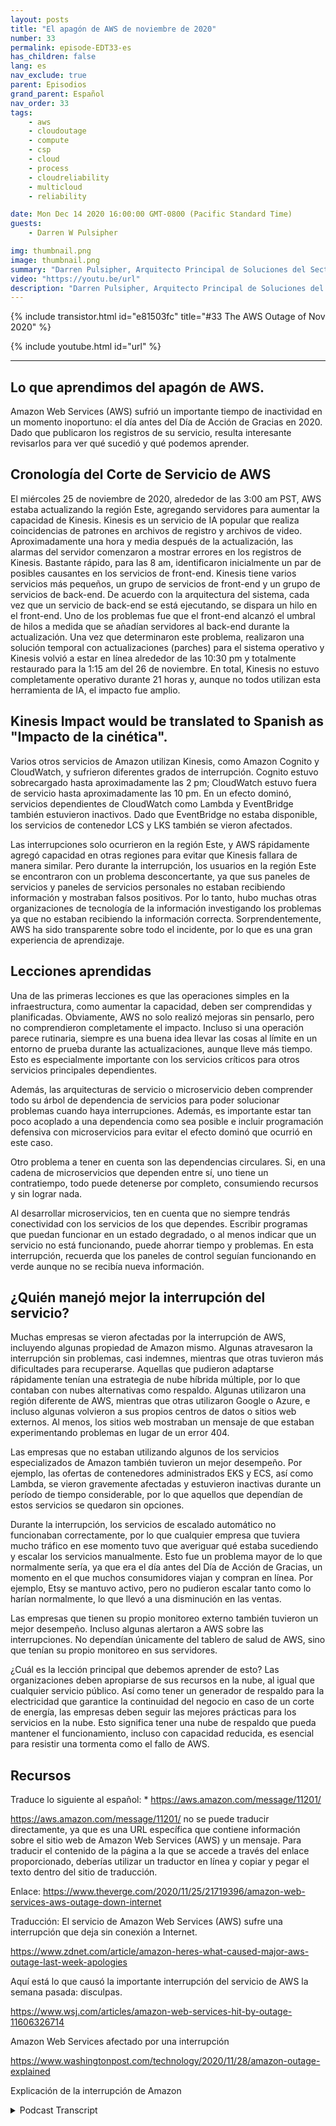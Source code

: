 ```yaml
---
layout: posts
title: "El apagón de AWS de noviembre de 2020"
number: 33
permalink: episode-EDT33-es
has_children: false
lang: es
nav_exclude: true
parent: Episodios
grand_parent: Español
nav_order: 33
tags:
    - aws
    - cloudoutage
    - compute
    - csp
    - cloud
    - process
    - cloudreliability
    - multicloud
    - reliability

date: Mon Dec 14 2020 16:00:00 GMT-0800 (Pacific Standard Time)
guests:
    - Darren W Pulsipher

img: thumbnail.png
image: thumbnail.png
summary: "Darren Pulsipher, Arquitecto Principal de Soluciones del Sector Público en Intel, habla sobre las lecciones aprendidas de la interrupción de AWS en noviembre de 2020 y soluciones preventivas para navegar por dichas interrupciones."
video: "https://youtu.be/url"
description: "Darren Pulsipher, Arquitecto Principal de Soluciones del Sector Público en Intel, habla sobre las lecciones aprendidas de la interrupción de AWS en noviembre de 2020 y soluciones preventivas para navegar por dichas interrupciones."
---
```


<div>
{% include transistor.html id="e81503fc" title="#33 The AWS Outage of Nov 2020" %}

{% include youtube.html id="url" %}
</div>

---

## Lo que aprendimos del apagón de AWS.

Amazon Web Services (AWS) sufrió un importante tiempo de inactividad en un momento inoportuno: el día antes del Día de Acción de Gracias en 2020. Dado que publicaron los registros de su servicio, resulta interesante revisarlos para ver qué sucedió y qué podemos aprender.

## Cronología del Corte de Servicio de AWS

El miércoles 25 de noviembre de 2020, alrededor de las 3:00 am PST, AWS estaba actualizando la región Este, agregando servidores para aumentar la capacidad de Kinesis. Kinesis es un servicio de IA popular que realiza coincidencias de patrones en archivos de registro y archivos de video. Aproximadamente una hora y media después de la actualización, las alarmas del servidor comenzaron a mostrar errores en los registros de Kinesis. Bastante rápido, para las 8 am, identificaron inicialmente un par de posibles causantes en los servicios de front-end. Kinesis tiene varios servicios más pequeños, un grupo de servicios de front-end y un grupo de servicios de back-end. De acuerdo con la arquitectura del sistema, cada vez que un servicio de back-end se está ejecutando, se dispara un hilo en el front-end. Uno de los problemas fue que el front-end alcanzó el umbral de hilos a medida que se añadían servidores al back-end durante la actualización. Una vez que determinaron este problema, realizaron una solución temporal con actualizaciones (parches) para el sistema operativo y Kinesis volvió a estar en línea alrededor de las 10:30 pm y totalmente restaurado para la 1:15 am del 26 de noviembre. En total, Kinesis no estuvo completamente operativo durante 21 horas y, aunque no todos utilizan esta herramienta de IA, el impacto fue amplio.

## Kinesis Impact would be translated to Spanish as "Impacto de la cinética".

Varios otros servicios de Amazon utilizan Kinesis, como Amazon Cognito y CloudWatch, y sufrieron diferentes grados de interrupción. Cognito estuvo sobrecargado hasta aproximadamente las 2 pm; CloudWatch estuvo fuera de servicio hasta aproximadamente las 10 pm. En un efecto dominó, servicios dependientes de CloudWatch como Lambda y EventBridge también estuvieron inactivos. Dado que EventBridge no estaba disponible, los servicios de contenedor LCS y LKS también se vieron afectados.

Las interrupciones solo ocurrieron en la región Este, y AWS rápidamente agregó capacidad en otras regiones para evitar que Kinesis fallara de manera similar. Pero durante la interrupción, los usuarios en la región Este se encontraron con un problema desconcertante, ya que sus paneles de servicios y paneles de servicios personales no estaban recibiendo información y mostraban falsos positivos. Por lo tanto, hubo muchas otras organizaciones de tecnología de la información investigando los problemas ya que no estaban recibiendo la información correcta. Sorprendentemente, AWS ha sido transparente sobre todo el incidente, por lo que es una gran experiencia de aprendizaje.

## Lecciones aprendidas

Una de las primeras lecciones es que las operaciones simples en la infraestructura, como aumentar la capacidad, deben ser comprendidas y planificadas. Obviamente, AWS no solo realizó mejoras sin pensarlo, pero no comprendieron completamente el impacto. Incluso si una operación parece rutinaria, siempre es una buena idea llevar las cosas al límite en un entorno de prueba durante las actualizaciones, aunque lleve más tiempo. Esto es especialmente importante con los servicios críticos para otros servicios principales dependientes.

Además, las arquitecturas de servicio o microservicio deben comprender todo su árbol de dependencia de servicios para poder solucionar problemas cuando haya interrupciones. Además, es importante estar tan poco acoplado a una dependencia como sea posible e incluir programación defensiva con microservicios para evitar el efecto dominó que ocurrió en este caso.

Otro problema a tener en cuenta son las dependencias circulares. Si, en una cadena de microservicios que dependen entre sí, uno tiene un contratiempo, todo puede detenerse por completo, consumiendo recursos y sin lograr nada.

Al desarrollar microservicios, ten en cuenta que no siempre tendrás conectividad con los servicios de los que dependes. Escribir programas que puedan funcionar en un estado degradado, o al menos indicar que un servicio no está funcionando, puede ahorrar tiempo y problemas. En esta interrupción, recuerda que los paneles de control seguían funcionando en verde aunque no se recibía nueva información.

## ¿Quién manejó mejor la interrupción del servicio?

Muchas empresas se vieron afectadas por la interrupción de AWS, incluyendo algunas propiedad de Amazon mismo. Algunas atravesaron la interrupción sin problemas, casi indemnes, mientras que otras tuvieron más dificultades para recuperarse. Aquellas que pudieron adaptarse rápidamente tenían una estrategia de nube híbrida múltiple, por lo que contaban con nubes alternativas como respaldo. Algunas utilizaron una región diferente de AWS, mientras que otras utilizaron Google o Azure, e incluso algunas volvieron a sus propios centros de datos o sitios web externos. Al menos, los sitios web mostraban un mensaje de que estaban experimentando problemas en lugar de un error 404.

Las empresas que no estaban utilizando algunos de los servicios especializados de Amazon también tuvieron un mejor desempeño. Por ejemplo, las ofertas de contenedores administrados EKS y ECS, así como Lambda, se vieron gravemente afectadas y estuvieron inactivas durante un período de tiempo considerable, por lo que aquellos que dependían de estos servicios se quedaron sin opciones.

Durante la interrupción, los servicios de escalado automático no funcionaban correctamente, por lo que cualquier empresa que tuviera mucho tráfico en ese momento tuvo que averiguar qué estaba sucediendo y escalar los servicios manualmente. Esto fue un problema mayor de lo que normalmente sería, ya que era el día antes del Día de Acción de Gracias, un momento en el que muchos consumidores viajan y compran en línea. Por ejemplo, Etsy se mantuvo activo, pero no pudieron escalar tanto como lo harían normalmente, lo que llevó a una disminución en las ventas.

Las empresas que tienen su propio monitoreo externo también tuvieron un mejor desempeño. Incluso algunas alertaron a AWS sobre las interrupciones. No dependían únicamente del tablero de salud de AWS, sino que tenían su propio monitoreo en sus servidores.

¿Cuál es la lección principal que debemos aprender de esto? Las organizaciones deben apropiarse de sus recursos en la nube, al igual que cualquier servicio público. Así como tener un generador de respaldo para la electricidad que garantice la continuidad del negocio en caso de un corte de energía, las empresas deben seguir las mejores prácticas para los servicios en la nube. Esto significa tener una nube de respaldo que pueda mantener el funcionamiento, incluso con capacidad reducida, es esencial para resistir una tormenta como el fallo de AWS.

## Recursos

Traduce lo siguiente al español: * https://aws.amazon.com/message/11201/

https://aws.amazon.com/message/11201/ no se puede traducir directamente, ya que es una URL específica que contiene información sobre el sitio web de Amazon Web Services (AWS) y un mensaje. Para traducir el contenido de la página a la que se accede a través del enlace proporcionado, deberías utilizar un traductor en línea y copiar y pegar el texto dentro del sitio de traducción.

Enlace: https://www.theverge.com/2020/11/25/21719396/amazon-web-services-aws-outage-down-internet

Traducción: El servicio de Amazon Web Services (AWS) sufre una interrupción que deja sin conexión a Internet.

https://www.zdnet.com/article/amazon-heres-what-caused-major-aws-outage-last-week-apologies

Aquí está lo que causó la importante interrupción del servicio de AWS la semana pasada: disculpas.

https://www.wsj.com/articles/amazon-web-services-hit-by-outage-11606326714

Amazon Web Services afectado por una interrupción

https://www.washingtonpost.com/technology/2020/11/28/amazon-outage-explained

Explicación de la interrupción de Amazon



<details>
<summary> Podcast Transcript </summary>

<p></p>

</details>
